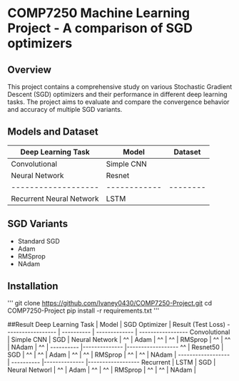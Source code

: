 # COMP7250 Machine Learning Project - A comparison of SGD optimizers

## Overview
This project contains a comprehensive study on various Stochastic Gradient Descent (SGD) optimizers and their performance in different deep learning tasks. The project aims to evaluate and compare the convergence behavior and accuracy of multiple SGD variants.

## Models and Dataset
Deep Learning Task |   Model    | Dataset 
-------------------|------------|--------
Convolutional      | Simple CNN |
Neural Network     | Resnet     |
-------------------|------------|--------
Recurrent Neural Network|LSTM |
  
## SGD Variants 
  - Standard SGD
  - Adam
  - RMSprop
  - NAdam

## Installation
'''
git clone https://github.com/Ivaney0430/COMP7250-Project.git
cd COMP7250-Project
pip install -r requirements.txt
'''

##Result
Deep Learning Task |   Model    | SGD Optimizer | Result (Test Loss) 
------------------ | ---------- | ------------- | -----------------
  Convolutional    | Simple CNN |      SGD      |
  Neural Network   |     ^^     |      Adam     |
         ^^        |     ^^     |    RMSprop    |
         ^^        |     ^^     |     NAdam     |
         ^^        | ---------- |-------------- |------------------
         ^^        |  Resnet50  |      SGD      |
         ^^        |     ^^     |      Adam     |
         ^^        |     ^^     |    RMSprop    |
         ^^        |     ^^     |     NAdam     |
------------------ | ---------- |-------------- |------------------
      Recurrent    |    LSTM    |      SGD      |
   Neural Networl  |     ^^     |      Adam     |
         ^^        |     ^^     |    RMSprop    |
         ^^        |     ^^     |     NAdam     |
 
